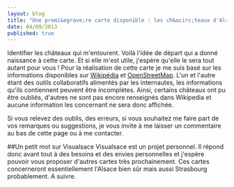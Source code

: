 ```yaml
---
layout: blog
title: "Une premi&egrave;re carte disponible : les ch&acirc;teaux d'Alsace"
date: 04/09/2013
published: true
---
```

Identifier les châteaux qui m'entourent. Voilà l'idée de départ qui a donné naissance à cette carte. Et si elle m'est utile, j'espère qu'elle le sera tout autant pour vous ! Pour la réalisation de cette carte je me suis basé sur les informations disponibles sur [Wikipédia](http://www.wikipedia.org/ "Wikipédia") et [OpenStreetMap](http://www.openstreetmap.org/ "OpenStreetMap"). L'un et l'autre étant des outils collaboratifs alimentés par les internautes, les informations qu'ils contiennent peuvent être incomplètes.
Ainsi, certains châteaux ont pu être oubliés, d'autres ne sont pas encore renseignés dans Wikipedia et aucune information les concernant ne sera donc affichée. 

Si vous relevez des oublis, des erreurs, si vous souhaitez me faire part de vos remarques ou suggestions, je vous invite à me laisser un commentaire au bas de cette page ou à me contacter.

##Un petit mot sur Visualsace
Visualsace est un projet personnel. Il répond donc avant tout à des besoins et des envies personnelles et j'espère pouvoir vous proposer d'autres cartes très prochainement. Ces cartes concerneront essentiellement l'Alsace bien sûr mais aussi Strasbourg probablement. A suivre.